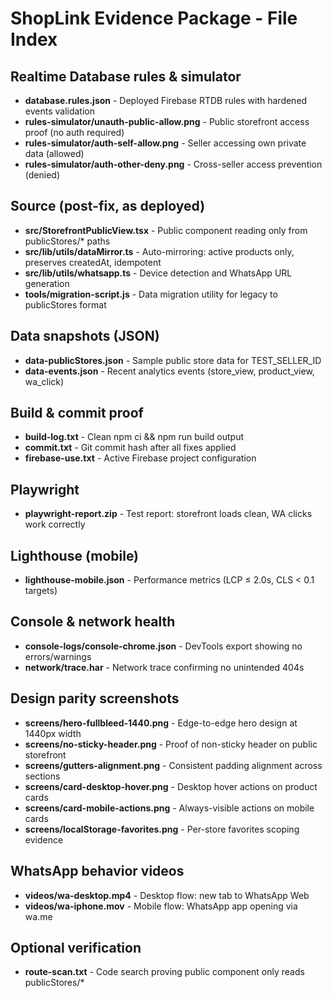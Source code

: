 # ShopLink Evidence Package - File Index

## Realtime Database rules & simulator
- **database.rules.json** - Deployed Firebase RTDB rules with hardened events validation
- **rules-simulator/unauth-public-allow.png** - Public storefront access proof (no auth required)
- **rules-simulator/auth-self-allow.png** - Seller accessing own private data (allowed)
- **rules-simulator/auth-other-deny.png** - Cross-seller access prevention (denied)

## Source (post-fix, as deployed)
- **src/StorefrontPublicView.tsx** - Public component reading only from publicStores/* paths
- **src/lib/utils/dataMirror.ts** - Auto-mirroring: active products only, preserves createdAt, idempotent
- **src/lib/utils/whatsapp.ts** - Device detection and WhatsApp URL generation
- **tools/migration-script.js** - Data migration utility for legacy to publicStores format

## Data snapshots (JSON)
- **data-publicStores.json** - Sample public store data for TEST_SELLER_ID
- **data-events.json** - Recent analytics events (store_view, product_view, wa_click)

## Build & commit proof
- **build-log.txt** - Clean npm ci && npm run build output
- **commit.txt** - Git commit hash after all fixes applied
- **firebase-use.txt** - Active Firebase project configuration

## Playwright
- **playwright-report.zip** - Test report: storefront loads clean, WA clicks work correctly

## Lighthouse (mobile)
- **lighthouse-mobile.json** - Performance metrics (LCP ≤ 2.0s, CLS < 0.1 targets)

## Console & network health
- **console-logs/console-chrome.json** - DevTools export showing no errors/warnings
- **network/trace.har** - Network trace confirming no unintended 404s

## Design parity screenshots
- **screens/hero-fullbleed-1440.png** - Edge-to-edge hero design at 1440px width
- **screens/no-sticky-header.png** - Proof of non-sticky header on public storefront
- **screens/gutters-alignment.png** - Consistent padding alignment across sections
- **screens/card-desktop-hover.png** - Desktop hover actions on product cards
- **screens/card-mobile-actions.png** - Always-visible actions on mobile cards
- **screens/localStorage-favorites.png** - Per-store favorites scoping evidence

## WhatsApp behavior videos
- **videos/wa-desktop.mp4** - Desktop flow: new tab to WhatsApp Web
- **videos/wa-iphone.mov** - Mobile flow: WhatsApp app opening via wa.me

## Optional verification
- **route-scan.txt** - Code search proving public component only reads publicStores/*